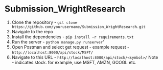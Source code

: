 # Submission_WrightResearch

1. Clone the repository - ```git clone https://github.com/yourusername/Submission_WrightResearch.git```
2. Navigate to the repo
3. Install the dependencies - ```pip install -r requirements.txt```
4. Run the server - ```python manage.py runserver```'
5. Open Postman and select get request - example request - ```http://localhost:8000/api/stock/MSFT/```
6. Navigate to this URL - ```http://localhost:8000/api/stock/<symbol>/```
   Note - <symbol> indicates stock. for example, use MSFT, AMZN, GOOGL etc. 
